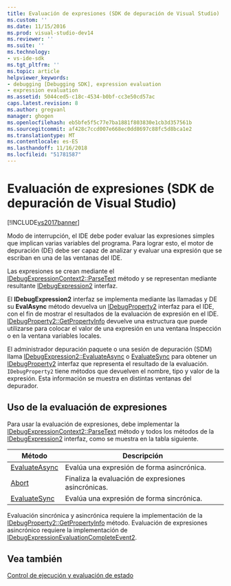 ```yaml
---
title: Evaluación de expresiones (SDK de depuración de Visual Studio) | Microsoft Docs
ms.custom: ''
ms.date: 11/15/2016
ms.prod: visual-studio-dev14
ms.reviewer: ''
ms.suite: ''
ms.technology:
- vs-ide-sdk
ms.tgt_pltfrm: ''
ms.topic: article
helpviewer_keywords:
- debugging [Debugging SDK], expression evaluation
- expression evaluation
ms.assetid: 5044ced5-c18c-4534-b0bf-cc3e50cd57ac
caps.latest.revision: 8
ms.author: gregvanl
manager: ghogen
ms.openlocfilehash: eb5bfe5f5c77e7ba1881f803830e1cb3d357561b
ms.sourcegitcommit: af428c7ccd007e668ec0dd8697c88fc5d8bca1e2
ms.translationtype: MT
ms.contentlocale: es-ES
ms.lasthandoff: 11/16/2018
ms.locfileid: "51781587"
---
```

# <a name="expression-evaluation-visual-studio-debugging-sdk"></a>Evaluación de expresiones (SDK de depuración de Visual Studio)
[!INCLUDE[vs2017banner](../../includes/vs2017banner.md)]

Modo de interrupción, el IDE debe poder evaluar las expresiones simples que implican varias variables del programa. Para lograr esto, el motor de depuración (DE) debe ser capaz de analizar y evaluar una expresión que se escriban en una de las ventanas del IDE.  
  
 Las expresiones se crean mediante el [IDebugExpressionContext2::ParseText](../../extensibility/debugger/reference/idebugexpressioncontext2-parsetext.md) método y se representan mediante resultante [IDebugExpression2](../../extensibility/debugger/reference/idebugexpression2.md) interfaz.  
  
 El **IDebugExpression2** interfaz se implementa mediante las llamadas y DE su **EvalAsync** método devuelva un [IDebugProperty2](../../extensibility/debugger/reference/idebugproperty2.md) interfaz para el IDE, con el fin de mostrar el resultados de la evaluación de expresión en el IDE. [IDebugProperty2::GetPropertyInfo](../../extensibility/debugger/reference/idebugproperty2-getpropertyinfo.md) devuelve una estructura que puede utilizarse para colocar el valor de una expresión en una ventana Inspección o en la ventana variables locales.  
  
 El administrador depuración paquete o una sesión de depuración (SDM) llama [IDebugExpression2::EvaluateAsync](../../extensibility/debugger/reference/idebugexpression2-evaluateasync.md) o [EvaluateSync](../../extensibility/debugger/reference/idebugexpression2-evaluatesync.md) para obtener un [IDebugProperty2](../../extensibility/debugger/reference/idebugproperty2.md) interfaz que representa el resultado de la evaluación. `IDebugProperty2` tiene métodos que devuelven el nombre, tipo y valor de la expresión. Esta información se muestra en distintas ventanas del depurador.  
  
## <a name="using-expression-evaluation"></a>Uso de la evaluación de expresiones  
 Para usar la evaluación de expresiones, debe implementar la [IDebugExpressionContext2::ParseText](../../extensibility/debugger/reference/idebugexpressioncontext2-parsetext.md) método y todos los métodos de la [IDebugExpression2](../../extensibility/debugger/reference/idebugexpression2.md) interfaz, como se muestra en la tabla siguiente.  
  
|Método|Descripción|  
|------------|-----------------|  
|[EvaluateAsync](../../extensibility/debugger/reference/idebugexpression2-evaluateasync.md)|Evalúa una expresión de forma asincrónica.|  
|[Abort](../../extensibility/debugger/reference/idebugexpression2-abort.md)|Finaliza la evaluación de expresiones asincrónicas.|  
|[EvaluateSync](../../extensibility/debugger/reference/idebugexpression2-evaluatesync.md)|Evalúa una expresión de forma sincrónica.|  
  
 Evaluación sincrónica y asincrónica requiere la implementación de la [IDebugProperty2::GetPropertyInfo](../../extensibility/debugger/reference/idebugproperty2-getpropertyinfo.md) método. Evaluación de expresiones asincrónico requiere la implementación de [IDebugExpressionEvaluationCompleteEvent2](../../extensibility/debugger/reference/idebugexpressionevaluationcompleteevent2.md).  
  
## <a name="see-also"></a>Vea también  
 [Control de ejecución y evaluación de estado](../../extensibility/debugger/execution-control-and-state-evaluation.md)

